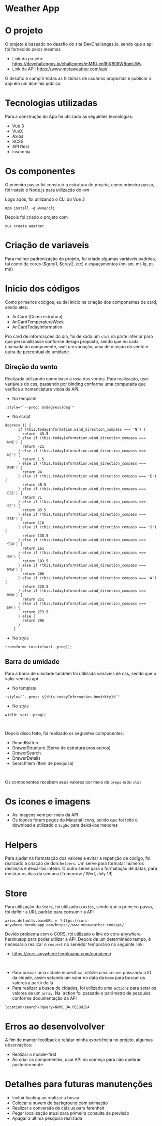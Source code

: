 # Weather App
# O projeto
O projeto é baseado no desafio do site DevChallanges.io, sendo que a api foi fornecido pelos mesmos

- Link do projeto: https://devchallenges.io/challenges/mM1UIenRhK808W8qmLWv
- Link da API: https://www.metaweather.com/api/

O desafio é cumprir todas as histórias de usuários propostas e publicar o app em um domínio público.

# Tecnologias utilizadas
Para a construção do App foi utilizado as seguintes tecnologias:
- Vue 3
- VueX
- Axios
- SCSS
- API Rest
- Insomnia

# Os componentes
O primeiro passo foi construir a estrutura do projeto, como primeiro passo, foi instalo o Node.js para utilização do `NPM`

Logo após, foi utilizando o CLI do Vue 3
```
npm install -g @vue/cli
```

Depois foi criado o projeto com
```
vue create weather
```

# Criação de variaveis
Para melhor padronização do projeto, foi criado algumas variáveis padrões, tal como de cores ($grey1, $grey2, etc) e espaçamentos (mt-sm, mt-lg, pt-md)

# Inicio dos códigos
Como primeiros códigos, eu dei início na criação dos componentes de card, sendo eles:
- AnCard (Como estrutura)
- AnCardTemperatureWeek
- AnCardTodayInformation

Pro card de informações do dia, foi deixado um `slot` na parte inferior para que personalizasse conforme design proposto, sendo que eu cada chamada do componente, usei um variação, uma de direção do vento e outra de percentual de umidade

## Direção do vento
Realizada utilizando como base a rosa dos ventos. Para realização, usei variáveis do css, passando por binding conforme uma computada que verifica a nomenclature vinda da API.

- No template
```
:style="`--prog: ${degress}deg`"
```

- No script
```
degress () {
      if (this.todayInformation.wind_direction_compass === 'N') {
        return -43.5
      } else if (this.todayInformation.wind_direction_compass === 'NNE') {
        return -21
      } else if (this.todayInformation.wind_direction_compass === 'NE') {
        return 1.5
      } else if (this.todayInformation.wind_direction_compass === 'ENE') {
        return 24
      } else if (this.todayInformation.wind_direction_compass === 'E') {
        return 48.5
      } else if (this.todayInformation.wind_direction_compass === 'ESE') {
        return 71
      } else if (this.todayInformation.wind_direction_compass === 'SE') {
        return 93.5
      } else if (this.todayInformation.wind_direction_compass === 'SSE') {
        return 116
      } else if (this.todayInformation.wind_direction_compass === 'S') {
        return 138.5
      } else if (this.todayInformation.wind_direction_compass === 'SSW') {
        return 161
      } else if (this.todayInformation.wind_direction_compass === 'SW') {
        return 183.5
      } else if (this.todayInformation.wind_direction_compass === 'WSW') {
        return 206
      } else if (this.todayInformation.wind_direction_compass === 'W') {
        return 228.5
      } else if (this.todayInformation.wind_direction_compass === 'WNW') {
        return 251
      } else if (this.todayInformation.wind_direction_compass === 'NW') {
        return 273.5
      } else {
        return 296
      }
    }
```

- No style
```
transform: rotate(var(--prog));
```

## Barra de umidade
Para a barra de umidade também foi utilizada variáveis de css, sendo que o valor vem da api

- No template
```
:style="`--prog: ${this.todayInformation.humidity}%`"
```

- No style
```
width: var(--prog);
```

<br>

Depois disso feito, foi realizado os seguintes componentes:
- RoundButton
- DrawerStructure (Serve de estrutura pros outros)
- DrawerSearch
- DrawerDetails
- SearchItem (Item de pesquisa)

<br>

Os componentes recebem seus valores por meio de `props` e/ou `slot`

# Os icones e imagens
- As imagens vem por meio da API
- Os icones foram pegos do Material Icons, sendo que foi feito o download e utilizado o `SvgGo` para deixá-los menores

# Helpers
Para ajudar na formatação dos valores e evitar a repetição de código, foi realizado a criação de dois `helpers`. Um serve para formatar números decimais e deixá-los inteiro. O outro serve para a formatação de datas, para mostrar os dias da semana (Tomorrow / Wed, July 19)

# Store
Para utilização do `Store`, foi utilizado o `Axios`, sendo que o primeiro passo, foi definir a URL padrão para consumir a API
```
axios.defaults.baseURL = 'https://cors-anywhere.herokuapp.com/https://www.metaweather.com/api/'
```

Devido problema com o CORS, foi utilizado o link do cors-anywhere-herokuapp para poder utilizar a API. Depois de um determinado tempo, é necessário realizar o `request` no servidor temporário no seguinte link:
- https://cors-anywhere.herokuapp.com/corsdemo

<br>

- Para buscar uma cidade específica, utilizei uma `action` passando o ID da cidade, assim setando um valor no data da `Home` para buscar os valores a partir de lá
- Para realizar a busca de cidades, foi utilizado uma `actions` para setar os valores de um `array`. Na `action foi passado o parâmetro de pesquisa conforme documentação da API
```
location/search/?query=NOME_DA_PESQUISA
```

# Erros ao desenvolvolver
A fim de manter feedback e relatar minha experiência no projeto, algumas observações:
- Realizar o mobile-first
- Ao criar os componentes, usar API no começo para não quebrar posteriormente

# Detalhes para futuras manutenções
- Incluir loading ao realizar a busca
- Colocar a nuvem de background com animação
- Realizar a conversão de celsius para farenheit
- Pegar localização atual para primeira consulta de previsão
- Apagar a ultima pesquisa realizada